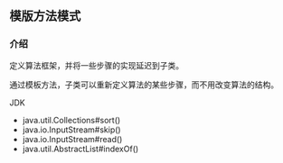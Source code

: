 ## 模版方法模式
### 介绍
定义算法框架，并将一些步骤的实现延迟到子类。

通过模板方法，子类可以重新定义算法的某些步骤，而不用改变算法的结构。


JDK
- java.util.Collections#sort()
- java.io.InputStream#skip()
- java.io.InputStream#read()
- java.util.AbstractList#indexOf()